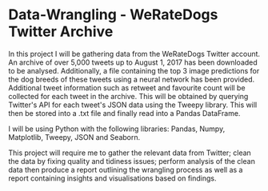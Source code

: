 # Data-Wrangling - WeRateDogs Twitter Archive

In this project I will be gathering data from the WeRateDogs Twitter account. An archive of over 5,000 tweets up to August 1, 2017 has been downloaded to be analysed. Additionally, a file containing the top 3 image predictions for the dog breeds of these tweets using a neural network has been provided. Additional tweet information such as retweet and favourite count will be collected for each tweet in the archive. This will be obtained by querying Twitter's API for each tweet's JSON data using the Tweepy library. This will then be stored into a .txt file and finally read into a Pandas DataFrame. 

I will be using Python with the following libraries: Pandas, Numpy, Matplotlib, Tweepy, JSON and Seaborn.

This project will require me to gather the relevant data from Twitter; clean the data by fixing quality and tidiness issues; perform analysis of the clean data then produce a report outlining the wrangling process as well as a report containing insights and visualisations based on findings. 
